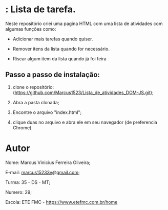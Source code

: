 # : Lista de tarefa.
Neste repositório criei uma pagina HTML com uma lista de atividades com algumas funções como:
* Adicionar mais tarefas quando quiser.

* Remover itens da lista quando for necessário.

* Riscar algum item da lista quando já foi feira


## Passo a passo de instalação:
1. clone o repositório: (https://github.com/Marcus1523/Lista_de_atividades_DOM-JS.git);

2. Abra a pasta clonada;

3. Encontre o arquivo "index.html";

2. clique duas no arquivo e abra ele em seu navegador (de preferencia Chrome).

# Autor
Nome: Marcus Vinicius Ferreira Oliveira;

E-mail: marcus15233v@gmail.com;

Turma: 35 - DS - MT;

Numero: 29;

Escola: ETE FMC - https://www.etefmc.com.br/home
